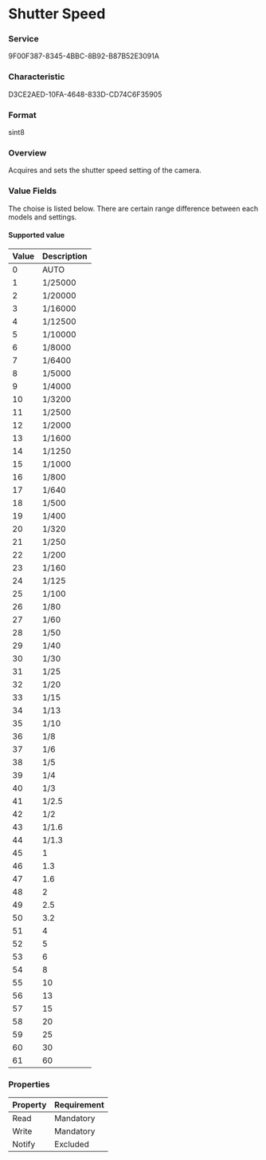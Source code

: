 # Shutter Speed

### Service

9F00F387-8345-4BBC-8B92-B87B52E3091A

### Characteristic

D3CE2AED-10FA-4648-833D-CD74C6F35905

### Format

sint8

### Overview

Acquires and sets the shutter speed setting of the camera.

### Value Fields

The choise is listed below. There are certain range difference between each models and settings.

#### Supported value

| Value | Description |
|:--|:--|
| 0 | AUTO |
| 1 | 1/25000 |
| 2 | 1/20000 |
| 3 | 1/16000 |
| 4 | 1/12500 |
| 5 | 1/10000 |
| 6 | 1/8000 |
| 7 | 1/6400 |
| 8 | 1/5000 |
| 9 | 1/4000 |
| 10 | 1/3200 |
| 11 | 1/2500 |
| 12 | 1/2000 |
| 13 | 1/1600 |
| 14 | 1/1250 |
| 15 | 1/1000 |
| 16 | 1/800 |
| 17 | 1/640 |
| 18 | 1/500 |
| 19 | 1/400 |
| 20 | 1/320 |
| 21 | 1/250 |
| 22 | 1/200 |
| 23 | 1/160 |
| 24 | 1/125 |
| 25 | 1/100 |
| 26 | 1/80 |
| 27 | 1/60 |
| 28 | 1/50 |
| 29 | 1/40 |
| 30 | 1/30 |
| 31 | 1/25 |
| 32 | 1/20 |
| 33 | 1/15 |
| 34 | 1/13 |
| 35 | 1/10 |
| 36 | 1/8 |
| 37 | 1/6 |
| 38 | 1/5 |
| 39 | 1/4 |
| 40 | 1/3 |
| 41 | 1/2.5 |
| 42 | 1/2 |
| 43 | 1/1.6 |
| 44 | 1/1.3 |
| 45 | 1 |
| 46 | 1.3 |
| 47 | 1.6 |
| 48 | 2 |
| 49 | 2.5 |
| 50 | 3.2 |
| 51 | 4 |
| 52 | 5 |
| 53 | 6 |
| 54 | 8 |
| 55 | 10 |
| 56 | 13 |
| 57 | 15 |
| 58 | 20 |
| 59 | 25 |
| 60 | 30 |
| 61 | 60 |


### Properties

| Property | Requirement |
|:--|:--|
| Read | Mandatory |
| Write | Mandatory |
| Notify | Excluded |
